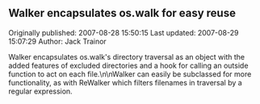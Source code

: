 ## Walker encapsulates os.walk for easy reuse 
Originally published: 2007-08-28 15:50:15 
Last updated: 2007-08-29 15:07:29 
Author: Jack Trainor 
 
Walker encapsulates os.walk's directory traversal as an object with the added features of excluded directories and a hook for calling an outside function to act on each file.\n\nWalker can easily be subclassed for more functionality, as with ReWalker which filters filenames in traversal by a regular expression.